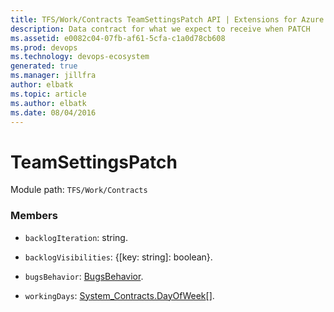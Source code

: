 ```yaml
---
title: TFS/Work/Contracts TeamSettingsPatch API | Extensions for Azure DevOps Services
description: Data contract for what we expect to receive when PATCH
ms.assetid: e0082c04-07fb-af61-5cfa-c1a0d78cb608
ms.prod: devops
ms.technology: devops-ecosystem
generated: true
ms.manager: jillfra
author: elbatk
ms.topic: article
ms.author: elbatk
ms.date: 08/04/2016
---
```


# TeamSettingsPatch

Module path: `TFS/Work/Contracts`


### Members

* `backlogIteration`: string. 

* `backlogVisibilities`: {[key: string]: boolean}. 

* `bugsBehavior`: [BugsBehavior](../../../TFS/Work/Contracts/BugsBehavior.md). 

* `workingDays`: [System_Contracts.DayOfWeek](../../../VSS/Common/Contracts/System/DayOfWeek.md)[]. 

